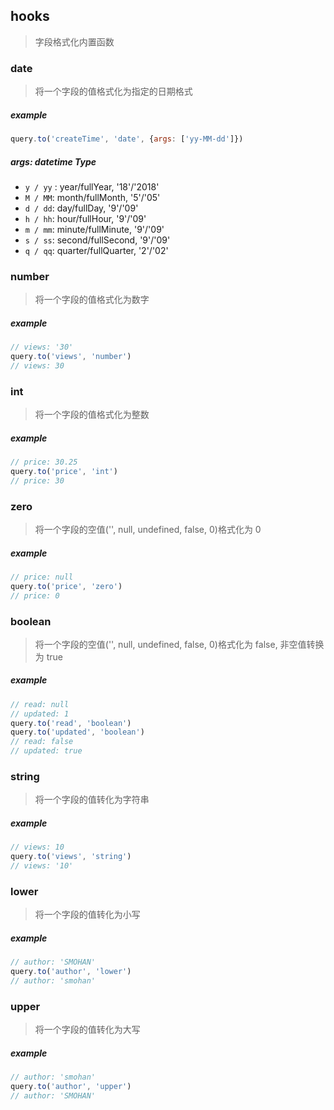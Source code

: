 ## hooks
> 字段格式化内置函数

### date
> 将一个字段的值格式化为指定的日期格式

##### example
```javascript
query.to('createTime', 'date', {args: ['yy-MM-dd']})
```
##### args: datetime Type
- `y / yy` : year/fullYear, '18'/'2018'
- `M / MM`: month/fullMonth, '5'/'05'
- `d / dd`: day/fullDay, '9'/'09'
- `h / hh`: hour/fullHour, '9'/'09'
- `m / mm`: minute/fullMinute, '9'/'09'
- `s / ss`: second/fullSecond, '9'/'09'
- `q / qq`: quarter/fullQuarter, '2'/'02'

### number
> 将一个字段的值格式化为数字

##### example
```javascript
// views: '30'
query.to('views', 'number')
// views: 30
```

### int
> 将一个字段的值格式化为整数

##### example
```javascript
// price: 30.25
query.to('price', 'int')
// price: 30
```

### zero
> 将一个字段的空值('', null, undefined, false, 0)格式化为 0

##### example
```javascript
// price: null
query.to('price', 'zero')
// price: 0
```

### boolean
> 将一个字段的空值('', null, undefined, false, 0)格式化为 false, 非空值转换为 true

##### example
```javascript
// read: null
// updated: 1
query.to('read', 'boolean')
query.to('updated', 'boolean')
// read: false
// updated: true
```

### string
> 将一个字段的值转化为字符串

##### example
```javascript
// views: 10
query.to('views', 'string')
// views: '10'
```

### lower
> 将一个字段的值转化为小写

##### example
```javascript
// author: 'SMOHAN'
query.to('author', 'lower')
// author: 'smohan'
```

### upper
> 将一个字段的值转化为大写

##### example
```javascript
// author: 'smohan'
query.to('author', 'upper')
// author: 'SMOHAN'
```